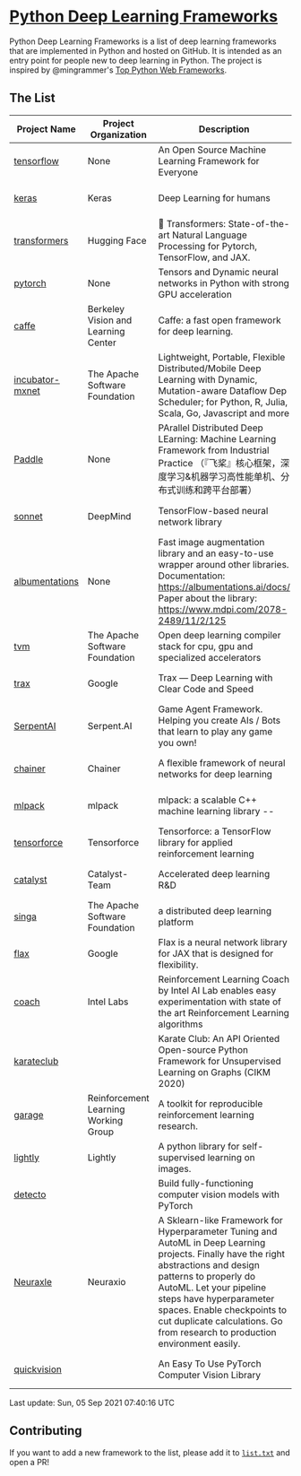 # [Python Deep Learning Frameworks](https://www.github.com/shimst3r/python-deep-learning-frameworks)

Python Deep Learning Frameworks is a list of deep learning frameworks that are implemented in Python and hosted on GitHub. It is intended as an entry point for people new to deep learning in Python. The project is inspired by @mingrammer's [Top Python Web Frameworks](https://github.com/mingrammer/python-web-framework-stars).

## The List

| Project Name | Project Organization | Description | Stars | Forks | Open Issues | Last Commit |
| ------------ | -------------------- | ----------- | ----: | ----: | ----------: | ----------- |
| [tensorflow](https://tensorflow.org) | None | An Open Source Machine Learning Framework for Everyone | 158852 | 85413 | 3376 | 0 day(s) ago |
| [keras](http://keras.io/) | Keras | Deep Learning for humans | 52281 | 18804 | 401 | 0 day(s) ago |
| [transformers](https://huggingface.co/transformers) | Hugging Face | 🤗 Transformers: State-of-the-art Natural Language Processing for Pytorch, TensorFlow, and JAX. | 50702 | 12041 | 417 | 0 day(s) ago |
| [pytorch](https://pytorch.org) | None | Tensors and Dynamic neural networks in Python with strong GPU acceleration | 50620 | 13807 | 9739 | 0 day(s) ago |
| [caffe](http://caffe.berkeleyvision.org/) | Berkeley Vision and Learning Center | Caffe: a fast open framework for deep learning. | 31895 | 18875 | 1168 | 0 day(s) ago |
| [incubator-mxnet](https://mxnet.apache.org) | The Apache Software Foundation | Lightweight, Portable, Flexible Distributed/Mobile Deep Learning with Dynamic, Mutation-aware Dataflow Dep Scheduler; for Python, R, Julia, Scala, Go, Javascript and more | 19629 | 6874 | 1934 | 0 day(s) ago |
| [Paddle](http://www.paddlepaddle.org/) | None | PArallel Distributed Deep LEarning: Machine Learning Framework from Industrial Practice （『飞桨』核心框架，深度学习&机器学习高性能单机、分布式训练和跨平台部署） | 16393 | 3975 | 3039 | 0 day(s) ago |
| [sonnet](https://sonnet.dev/) | DeepMind | TensorFlow-based neural network library | 8979 | 1286 | 21 | 1 day(s) ago |
| [albumentations](https://albumentations.ai) | None | Fast image augmentation library and an easy-to-use wrapper around other libraries. Documentation:  https://albumentations.ai/docs/ Paper about the library: https://www.mdpi.com/2078-2489/11/2/125 | 8696 | 1121 | 225 | 1 day(s) ago |
| [tvm](https://tvm.apache.org/) | The Apache Software Foundation | Open deep learning compiler stack for cpu, gpu and specialized accelerators | 7104 | 2146 | 318 | 1 day(s) ago |
| [trax](https://github.com/google/trax) | Google | Trax — Deep Learning with Clear Code and Speed | 6425 | 640 | 79 | 0 day(s) ago |
| [SerpentAI](http://serpent.ai) | Serpent.AI | Game Agent Framework. Helping you create AIs / Bots that learn to play any game you own! | 6015 | 699 | 1 | 1 day(s) ago |
| [chainer](https://chainer.org) | Chainer | A flexible framework of neural networks for deep learning | 5606 | 1373 | 11 | 0 day(s) ago |
| [mlpack](https://www.mlpack.org/) | mlpack | mlpack: a scalable C++ machine learning library --  | 3791 | 1374 | 97 | 0 day(s) ago |
| [tensorforce](https://github.com/tensorforce/tensorforce) | Tensorforce | Tensorforce: a TensorFlow library for applied reinforcement learning | 3010 | 512 | 5 | 0 day(s) ago |
| [catalyst](https://catalyst-team.com) | Catalyst-Team | Accelerated deep learning R&D | 2702 | 340 | 6 | 0 day(s) ago |
| [singa](https://github.com/apache/singa) | The Apache Software Foundation | a distributed deep learning platform | 2328 | 689 | 46 | 1 day(s) ago |
| [flax](https://github.com/google/flax) | Google | Flax is a neural network library for JAX that is designed for flexibility. | 2101 | 255 | 181 | 0 day(s) ago |
| [coach](https://intellabs.github.io/coach/) | Intel Labs | Reinforcement Learning Coach by Intel AI Lab enables easy experimentation with state of the art Reinforcement Learning algorithms | 2028 | 405 | 87 | 1 day(s) ago |
| [karateclub](https://karateclub.readthedocs.io) |  | Karate Club: An API Oriented Open-source Python Framework for Unsupervised Learning on Graphs (CIKM 2020) | 1380 | 165 | 1 | 3 day(s) ago |
| [garage](https://github.com/rlworkgroup/garage) | Reinforcement Learning Working Group | A toolkit for reproducible reinforcement learning research. | 1279 | 238 | 215 | 0 day(s) ago |
| [lightly](https://github.com/lightly-ai/lightly) | Lightly | A python library for self-supervised learning on images. | 1171 | 69 | 61 | 0 day(s) ago |
| [detecto](https://detecto.readthedocs.io/) |  | Build fully-functioning computer vision models with PyTorch | 501 | 81 | 26 | 3 day(s) ago |
| [Neuraxle](https://www.neuraxle.org/) | Neuraxio | A Sklearn-like Framework for Hyperparameter Tuning and AutoML in Deep Learning projects. Finally have the right abstractions and design patterns to properly do AutoML. Let your pipeline steps have hyperparameter spaces. Enable checkpoints to cut duplicate calculations. Go from research to production environment easily. | 445 | 50 | 148 | 1 day(s) ago |
| [quickvision](https://github.com/oke-aditya/quickvision) |  | An Easy To Use PyTorch Computer Vision Library | 45 | 3 | 19 | 71 day(s) ago |

Last update: Sun, 05 Sep 2021 07:40:16 UTC

## Contributing

If you want to add a new framework to the list, please add it to [`list.txt`](./python-deep-learning-frameworks/list.txt) and open a PR!